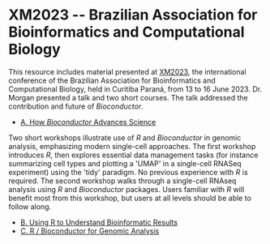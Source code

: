 # XM2023 -- Brazilian Association for Bioinformatics and Computational Biology

This resource includes material presented at [XM2023][], the
international conference of the Brazilian Association for
Bioinformatics and Computational Biology, held in Curitiba Paraná,
from 13 to 16 June 2023. Dr. Morgan presented a talk and two short
courses. The talk addressed the contribution and future of
*Bioconductor*.

- [A. How *Bioconductor* Advances Science][A]

Two short workshops illustrate use of *R* and *Bioconductor* in
genomic analysis, emphasizing modern single-cell approaches.  The first workshop
introduces *R*, then explores essential data
management tasks (for instance summarizing cell types and plotting a
'UMAP' in a single-cell RNASeq experiment) using the 'tidy'
paradigm. No previous experience with *R* is required.  The second workshop
walks through a single-cell RNAseq analysis using *R* and
*Bioconductor* packages. Users familiar with *R* will benefit most
from this workshop, but users at all levels should be able to follow
along.

- [B. Using R to Understand Bioinformatic Results][B]
- [C. R / Bioconductor for Genomic Analysis][C]

[XM2023]: https://x-meeting.com/events/xm2023
[A]: articles/a_talk.html
[B]: articles/b_course_part_1.html
[C]: articles/c_course_part_2.html
